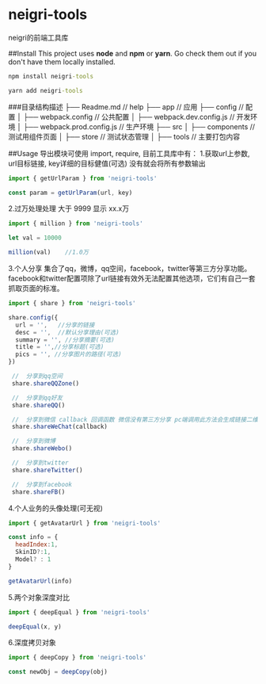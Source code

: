 # neigri-tools
neigri的前端工具库

##Install
This project uses **node** and **npm** or **yarn**. Go check them out if you don't have them locally installed.
```cmd
npm install neigri-tools

yarn add neigri-tools
```
###目录结构描述
├── Readme.md                   // help
├── app                         // 应用
├── config                      // 配置
│   ├── webpack.config          // 公共配置
│   ├── webpack.dev.config.js   // 开发环境
│   ├── webpack.prod.config.js  // 生产环境
├── src
│   ├── components              // 测试用组件页面
│   ├── store                   // 测试状态管理
│   ├── tools                   // 主要打包内容


##Usage
导出模块可使用 import, require, 目前工具库中有：
1.获取url上参数, url目标链接, key详细的目标健值(可选) 没有就会将所有参数输出
```js
import { getUrlParam } from 'neigri-tools'

const param = getUrlParam(url, key)

```

2.过万处理处理 大于 9999 显示 xx.x万
```js
import { million } from 'neigri-tools'

let val = 10000

million(val)    //1.0万 

```

3.个人分享 集合了qq，微博，qq空间，facebook，twitter等第三方分享功能。
facebook和twitter配置项除了url链接有效外无法配置其他选项，它们有自己一套抓取页面的标准。
```js
import { share } from 'neigri-tools'

share.config({
  url = '',   //分享的链接  
  desc = '',  //默认分享理由(可选)
  summary = '', //分享摘要(可选)
  title = '',//分享标题(可选)
  pics = '', //分享图片的路径(可选)
})

 //  分享到qq空间  
 share.shareQQZone()

 //  分享到qq好友
 share.shareQQ()

 //  分享到微信 callback 回调函数 微信没有第三方分享 pc端调用此方法会生成链接二维码 callback是处理移动调用此方法时的自定义处理
 share.shareWeChat(callback)

 //  分享到微博
 share.shareWebo()

 //  分享到twitter
 share.shareTwitter()

 //  分享到facebook
 share.shareFB()
```

4.个人业务的头像处理(可无视)
```js
import { getAvatarUrl } from 'neigri-tools'

const info = {
  headIndex:1,
  SkinID?:1,
  Model? : 1
}

getAvatarUrl(info)

```

5.两个对象深度对比
```js
import { deepEqual } from 'neigri-tools'

deepEqual(x, y)

```

6.深度拷贝对象
```js
import { deepCopy } from 'neigri-tools'

const newObj = deepCopy(obj)

```
